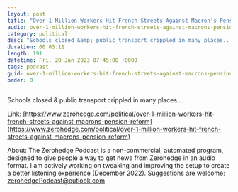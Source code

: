 ```yaml
---
layout: post
title: "Over 1 Million Workers Hit French Streets Against Macron's Pension Reform"
audio: over-1-million-workers-hit-french-streets-against-macrons-pension-reform-0
category: political
desc: "Schools closed &amp; public transport crippled in many places...  "
duration: 00:03:11
length: 191
datetime: Fri, 20 Jan 2023 07:45:00 +0000
tags: podcast
guid: over-1-million-workers-hit-french-streets-against-macrons-pension-reform-0
order: 0
---
```

Schools closed &amp; public transport crippled in many places...  

Link: [https://www.zerohedge.com/political/over-1-million-workers-hit-french-streets-against-macrons-pension-reform](https://www.zerohedge.com/political/over-1-million-workers-hit-french-streets-against-macrons-pension-reform)

About: The Zerohedge Podcast is a non-commercial, automated program, designed to give people a way to get news from Zerohedge in an audio format.  I am actively working on tweaking and improving the setup to create a better listening experience (December 2022).  Suggestions are welcome: [zerohedgePodcast@outlook.com](mailto:zerohedgePodcast@outlook.com)